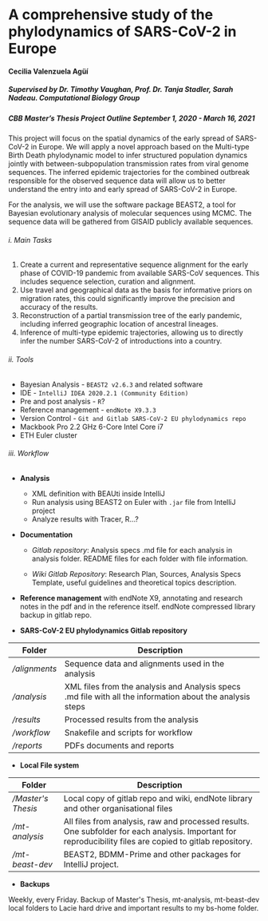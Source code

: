 # A comprehensive study of the phylodynamics of SARS-CoV-2 in Europe
#### Cecilia Valenzuela Agüí
##### Supervised by Dr. Timothy Vaughan, Prof. Dr. Tanja Stadler, Sarah Nadeau. Computational Biology Group 
##### CBB Master’s Thesis Project Outline September 1, 2020 - March 16, 2021


This project will focus on the spatial dynamics of the early spread of SARS-CoV-2 in Europe. We will apply a novel approach based on the Multi-type Birth Death phylodynamic model to infer structured population dynamics jointly with between-subpopulation transmission rates from viral genome sequences. The inferred epidemic trajectories for the combined outbreak responsible for the observed sequence data will allow us to better understand the entry into and early spread of SARS-CoV-2 in Europe.

For the analysis, we will use the software package BEAST2, a tool for Bayesian evolutionary analysis of molecular sequences using MCMC. The sequence data will be gathered from GISAID publicly available sequences.

###### i. Main Tasks

1. Create a current and representative sequence alignment for the early phase of COVID-19 pandemic from available SARS-CoV sequences. This includes sequence selection, curation and alignment.
2. Use travel and geographical data as the basis for informative priors on migration rates, this could significantly improve the precision and accuracy of the results.
3. Reconstruction of a partial transmission tree of the early pandemic, including inferred geographic location of ancestral lineages.
4. Inference of multi-type epidemic trajectories, allowing us to directly infer the number SARS-CoV-2 of introductions into a country.

###### ii. Tools

* Bayesian Analysis - `BEAST2 v2.6.3` and related software
* IDE - `IntelliJ IDEA 2020.2.1 (Community Edition)`
* Pre and post analysis - `R`?
* Reference management - `endNote X9.3.3`
* Version Control - `Git and Gitlab SARS-CoV-2 EU phylodynamics repo`
* Mackbook Pro 2.2 GHz 6-Core Intel Core i7
* ETH Euler cluster

###### iii. Workflow 

* **Analysis**

    - XML definition with BEAUti inside IntelliJ 
    - Run analysis using BEAST2 on Euler with `.jar` file from IntelliJ project
    - Analyze results with Tracer, R...?


* **Documentation**

    - _Gitlab repository_: Analysis specs .md file for each analysis in analysis folder. README files for each folder with file information.

    - _Wiki Gitlab Repository_: Research Plan, Sources, Analysis Specs Template, useful guidelines and theoretical topics description.


* **Reference management** with endNote X9, annotating and research notes in the pdf and in the reference itself. endNote compressed library backup in gitlab repo.

* **SARS-CoV-2 EU phylodynamics Gitlab repository**

| Folder          | Description |
| --------------- | ----------- |
| */alignments*   | Sequence data and alignments used in the analysis |
| */analysis*     | XML files from the analysis and Analysis specs .md file with all the information about the analysis steps|
| */results*      | Processed results from the analysis |
| */workflow*     | Snakefile and scripts for workflow |
| */reports*      | PDFs documents and reports |


* **Local File system**

| Folder             | Description |
| ------------------ | ----------- |
| */Master's Thesis* | Local copy of gitlab repo and wiki, endNote library and other organisational files |
| */mt-analysis*     | All files from analysis, raw and processed results. One subfolder for each analysis. Important for reproducibility files are copied to gitlab repository. |
| */mt-beast-dev*    | BEAST2, BDMM-Prime and other packages for IntelliJ project.|


* **Backups**

Weekly, every Friday. Backup of Master's Thesis, mt-analysis, mt-beast-dev local folders to Lacie hard drive and important results to my bs-home folder.
